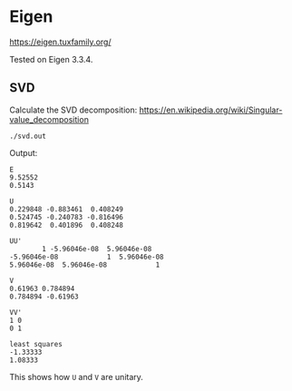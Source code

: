 # Eigen

https://eigen.tuxfamily.org/

Tested on Eigen 3.3.4.

## SVD

Calculate the SVD decomposition: https://en.wikipedia.org/wiki/Singular-value_decomposition

    ./svd.out

Output:

    E
    9.52552
    0.5143

    U
    0.229848 -0.883461  0.408249
    0.524745 -0.240783 -0.816496
    0.819642  0.401896  0.408248

    UU'
            1 -5.96046e-08  5.96046e-08
    -5.96046e-08            1  5.96046e-08
    5.96046e-08  5.96046e-08            1

    V
    0.61963 0.784894
    0.784894 -0.61963

    VV'
    1 0
    0 1

    least squares
    -1.33333
    1.08333

This shows how `U` and `V` are unitary.
